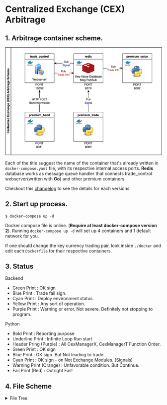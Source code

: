 # Centralized Exchange (CEX) Arbitrage

## 1. Arbitrage container scheme.
![alt text](./public/Cex-Arb_Diagram.drawio.png)

Each of the title suggest the name of the container that's already written in `docker-compose.yaml` file, with its respective internal access ports. <b>Redis</b> database works as message queue handler that connects trade_control webserver(written with <b>Go</b>) and other premium containers. 

Checkout this [changelog](./changelog/version.md) to see the details for each versions.

## 2. Start up process. 
```console
$ docker-compose up -d
```
Docker compose file is online. (<b>Require at least docker-compose version 2</b>). Running `docker-compose up -d` will set up 4 containers and 1 default network for you. 

If one should change the key currency trading pair, look inside `./docker` and edit each `Dockerfile` for their respective containers. 

## 3. Status 

Backend
- Green Print : OK sign
- Blue Print : Trade fail sign.
- Cyan Print : Deploy environment status.
- Yellow Print : Any sort of operation. 
- Purple Print : Warning or error. Not severe. Definitely not stopping to program. 

Python
- Bold Print : Reporting purpose
- Underline Print : Infinite Loop Run start
- Header Pring (Purple) : All CexManagerX, CexManagerT Function Order.
- Green Print : OK sign
- Blue Print : OK sign. But Not leading to trade. 
- Cyan Print : OK sign - on Not Exchange Modules. (Signals)
- Warning Print (Orange) : Unfavorable condition. But Continue. 
- Fail Print (Red) : Outright Fail!

## 4. File Scheme
<details>
<summary>File Tree</summary>

```
├── README.md
├── cex
│   ├── __init__.py
│   ├── binance.py
│   ├── binance_future.py
│   ├── binance_future_trade.py
│   ├── cex_factory.py
│   ├── cex_factory_trade.py
│   ├── domestic.py
│   ├── domestic_trade.py
│   ├── ws_binance.py
│   └── ws_upbit.py
├── changelog
│   ├── old
│   │   ├── prev_back_changelog.md
│   │   └── prev_py_changelog.md
│   └── version.md
├── docker
│   ├── premium_backend
│   │   └── Dockerfile
│   ├── premium_band
│   │   └── Dockerfile
│   ├── premium_trade
│   │   └── Dockerfile
│   └── premium_value
│       └── Dockerfile
├── docker-compose.yml
├── exchange.yaml
├── exchange_example.yaml
├── exec_band.py
├── exec_pair_multi.py
├── exec_trader.py
├── kp-backend
│   ├── Config.yaml
│   ├── README.md
│   ├── Redis.yaml
│   ├── Redis_deploy.yaml
│   ├── Telegram.yaml
│   ├── api
│   │   ├── handler.go
│   │   └── server.go
│   ├── common
│   │   ├── coloring.go
│   │   ├── constant.go
│   │   ├── cors.go
│   │   ├── healthcheck.go
│   │   └── param.go
│   ├── config_deploy.yaml
│   ├── config_dev.yaml
│   ├── dao
│   │   ├── redis_conn.go
│   │   ├── redis_conn_test.go
│   │   ├── redis_crud.go
│   │   ├── redis_crud_test.go
│   │   ├── redis_pubsub.go
│   │   └── redis_structure.go
│   ├── docs
│   │   ├── docs.go
│   │   ├── swagger.json
│   │   └── swagger.yaml
│   ├── ent
│   │   ├── client.go
│   │   ├── config.go
│   │   ├── context.go
│   │   ├── ent.go
│   │   ├── enttest
│   │   │   └── enttest.go
│   │   ├── generate.go
│   │   ├── hook
│   │   │   └── hook.go
│   │   ├── migrate
│   │   │   ├── migrate.go
│   │   │   └── schema.go
│   │   ├── mutation.go
│   │   ├── predicate
│   │   │   └── predicate.go
│   │   ├── profit
│   │   │   ├── profit.go
│   │   │   └── where.go
│   │   ├── profit.go
│   │   ├── profit_create.go
│   │   ├── profit_delete.go
│   │   ├── profit_query.go
│   │   ├── profit_update.go
│   │   ├── runtime
│   │   │   └── runtime.go
│   │   ├── runtime.go
│   │   ├── schema
│   │   │   ├── profit.go
│   │   │   └── tradelog.go
│   │   ├── tradelog
│   │   │   ├── tradelog.go
│   │   │   └── where.go
│   │   ├── tradelog.go
│   │   ├── tradelog_create.go
│   │   ├── tradelog_delete.go
│   │   ├── tradelog_query.go
│   │   ├── tradelog_update.go
│   │   └── tx.go
│   ├── go.mod
│   ├── go.sum
│   ├── main.go
│   └── tg
│       ├── constant.py.go
│       └── telegram.go
├── public
│   └── Cex-Arb_Diagram.drawio.png
├── requirements.txt
├── sig
│   ├── __init__.py
│   ├── sig0.py
│   └── sig0_gen.py
├── trader
│   ├── __init__.py
│   └── order_process.py
└── utility
    ├── __init__.py
    ├── balance.py
    ├── bollinger.py
    ├── coloring.py
    ├── fx.py
    ├── graceful_shutdown.py
    ├── hedge.py
    └── parse_yaml.py
```
</details>